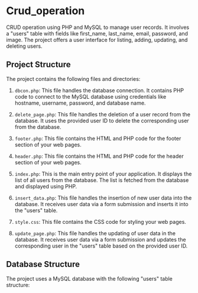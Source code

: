 # Crud_operation
 CRUD operation using PHP and MySQL to manage user records. It involves a "users" table with fields like first_name, last_name, email, password, and image. The project offers a user interface for listing, adding, updating, and deleting users.

## Project Structure

The project contains the following files and directories:

1. `dbcon.php`: This file handles the database connection. It contains PHP code to connect to the MySQL database using credentials like hostname, username, password, and database name.

2. `delete_page.php`: This file handles the deletion of a user record from the database. It uses the provided user ID to delete the corresponding user from the database.

3. `footer.php`: This file contains the HTML and PHP code for the footer section of your web pages.

4. `header.php`: This file contains the HTML and PHP code for the header section of your web pages.

5. `index.php`: This is the main entry point of your application. It displays the list of all users from the database. The list is fetched from the database and displayed using PHP.

6. `insert_data.php`: This file handles the insertion of new user data into the database. It receives user data via a form submission and inserts it into the "users" table.

7. `style.css`: This file contains the CSS code for styling your web pages.

8. `update_page.php`: This file handles the updating of user data in the database. It receives user data via a form submission and updates the corresponding user in the "users" table based on the provided user ID.



## Database Structure

The project uses a MySQL database with the following "users" table structure:


